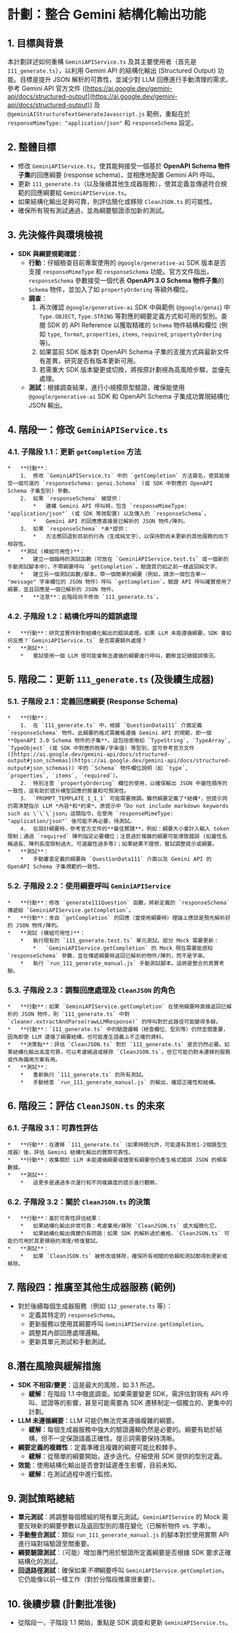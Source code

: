# 計劃：整合 Gemini 結構化輸出功能

## 1. 目標與背景

本計劃詳述如何重構 `GeminiAPIService.ts` 及其主要使用者（首先是 `111_generate.ts`），以利用 Gemini API 的結構化輸出 (Structured Output) 功能。目標是提升 JSON 解析的可靠性，並減少對 LLM 回應進行手動清理的需求。參考 Gemini API 官方文件 ([https://ai.google.dev/gemini-api/docs/structured-output](https://ai.google.dev/gemini-api/docs/structured-output)) 及 `@geminiAIStructureTextGenerateJavascript.js` 範例，重點在於 `responseMimeType: "application/json"` 和 `responseSchema` 設定。

## 2. 整體目標

*   修改 `GeminiAPIService.ts`，使其能夠接受一個基於 **OpenAPI Schema 物件子集**的回應綱要 (response schema)，並相應地配置 Gemini API 呼叫。
*   更新 `111_generate.ts`（以及後續其他生成器服務），使其定義並傳遞符合規範的回應綱要給 `GeminiAPIService.ts`。
*   如果結構化輸出足夠可靠，則評估簡化或移除 `CleanJSON.ts` 的可能性。
*   確保所有現有測試通過，並為綱要驗證添加新的測試。

## 3. 先決條件與環境檢視

*   **SDK 與綱要規範確認**：
    *   **行動**：仔細檢查目前專案使用的 `@google/generative-ai` SDK 版本是否支援 `responseMimeType` 和 `responseSchema` 功能。官方文件指出，`responseSchema` 參數接受一個代表 **OpenAPI 3.0 Schema 物件子集**的 `Schema` 物件，並加入了如 `propertyOrdering` 等額外欄位。
    *   **調查**：
        1.  再次確認 `@google/generative-ai` SDK 中與範例 (`@google/genai`) 中 `Type.OBJECT`, `Type.STRING` 等對應的綱要定義方式和可用的型別。查閱 SDK 的 API Reference 以獲取精確的 `Schema` 物件結構和欄位 (例如 `type`, `format`, `properties`, `items`, `required`, `propertyOrdering` 等)。
        2.  如果當前 SDK 版本對 OpenAPI Schema 子集的支援方式與最新文件有差異，研究是否有版本更新可用。
        3.  若需重大 SDK 版本變更或切換，將按原計劃視為高風險步驟，並優先處理。
    *   **測試**：根據調查結果，進行小規模原型驗證，確保能使用 `@google/generative-ai` SDK 和 OpenAPI Schema 子集成功實現結構化 JSON 輸出。

## 4. 階段一：修改 `GeminiAPIService.ts`

### 4.1. 子階段 1.1：更新 `getCompletion` 方法
    *   **行動**：
        1.  修改 `GeminiAPIService.ts` 中的 `getCompletion` 方法簽名，使其能接受一個可選的 `responseSchema: genai.Schema` (或 SDK 中對應的 OpenAPI Schema 子集型別) 參數。
        2.  如果 `responseSchema` 被提供：
            *   建構 Gemini API 呼叫時，包含 `responseMimeType: "application/json"` (或 SDK 等效配置) 以及傳入的 `responseSchema`。
            *   Gemini API 的回應應直接是已解析的 JSON 物件/陣列。
        3.  如果 `responseSchema` *未*提供：
            *   方法應回退到目前的行為（生成純文字），以保持對尚未更新的其他服務的向下相容性。
    *   **測試 (模組可用性)**：
        *   建立一個臨時的測試函數（可放在 `GeminiAPIService.test.ts` 或一個新的手動測試腳本中），不帶綱要呼叫 `getCompletion`。驗證其仍如之前一樣返回純文字。
        *   建立另一個測試函數/腳本，帶一個簡單的綱要（例如，請求一個包含單一 "message" 字串欄位的 JSON 物件）呼叫 `getCompletion`。驗證 API 呼叫確實使用了綱要，並且回應是一個已解析的 JSON 物件。
        *   **注意**：此階段尚不修改 `111_generate.ts`。

### 4.2. 子階段 1.2：結構化呼叫的錯誤處理
    *   **行動**：研究並實作針對結構化輸出的錯誤處理。如果 LLM 未能遵循綱要，SDK 會如何反應？`GeminiAPIService.ts` 是否需要額外處理？
    *   **測試**：
        *   嘗試使用一個 LLM 很可能會無法遵循的綱要進行呼叫，觀察並記錄錯誤情況。

## 5. 階段二：更新 `111_generate.ts` (及後續生成器)

### 5.1. 子階段 2.1：定義回應綱要 (Response Schema)
    *   **行動**：
        1.  在 `111_generate.ts` 中，根據 `QuestionData111` 介面定義 `responseSchema` 物件。此綱要的格式需嚴格遵循 Gemini API 的規範，即一個 **OpenAPI 3.0 Schema 物件的子集**。這包括使用如 `TypeString`, `TypeArray`, `TypeObject` (或 SDK 中對應的枚舉/字串值) 等型別，並可參考官方文件 ([https://ai.google.dev/gemini-api/docs/structured-output#json_schemas](https://ai.google.dev/gemini-api/docs/structured-output#json_schemas)) 中的 `Schema` 物件欄位說明（如 `type`, `properties`, `items`, `required`）。
        2.  特別注意 `propertyOrdering` 欄位的使用，以確保輸出 JSON 中屬性順序的一致性，這有助於提升模型回應的質量和可預測性。
        3.  `PROMPT_TEMPLATE_1_1_1` 可能需要微調。雖然綱要定義了*結構*，但提示詞仍需清楚指示 LLM *內容*和*約束*。原提示中「Do not include markdown keywords such as \`\`\`json」這類指令，在使用 `responseMimeType: "application/json"` 後可能不再必要，待測試。
        4.  在設計綱要時，參考官方文件的**最佳實踐**，例如：綱要大小會計入輸入 token 限制；通過 `required` 陣列指定必要欄位；注意過於複雜的綱要可能導致錯誤 (如屬性名稱過長、陣列長度限制過大、可選屬性過多等)；如果結果不理想，嘗試調整提示或綱要。
    *   **測試**：
        *   手動審查定義的綱要與 `QuestionData111` 介面以及 Gemini API 的 OpenAPI Schema 子集規範的一致性。

### 5.2. 子階段 2.2：使用綱要呼叫 `GeminiAPIService`
    *   **行動**：修改 `generate111Question` 函數，將新定義的 `responseSchema` 傳遞給 `GeminiAPIService.getCompletion`。
    *   **行動**：來自 `getCompletion` 的回應（當使用綱要時）理論上應該是預先解析好的 JSON 物件/陣列。
    *   **測試 (模組可用性)**：
        *   執行現有的 `111_generate.test.ts` 單元測試。部分 Mock 需要更新：
            *   `GeminiAPIService.getCompletion` 的 Mock 現在需要能感知 `responseSchema` 參數，並在傳遞綱要時返回已解析的物件/陣列，而不是字串。
        *   執行 `run_111_generate_manual.js` 手動測試腳本。這將是整合的真實考驗。

### 5.3. 子階段 2.3：調整回應處理及 `CleanJSON` 的角色
    *   **行動**：如果 `GeminiAPIService.getCompletion` 在使用綱要時直接返回已解析的 JSON 物件，則 `111_generate.ts` 中對 `cleaner.extractAndParse(rawLLMResponse)` 的呼叫對於此路徑可能變得多餘。
    *   **行動**：`111_generate.ts` 中的驗證邏輯（檢查欄位、型別等）仍然至關重要，因為即使 LLM 遵循了綱要結構，也可能產生語義上不正確的資料。
    *   **決策點**：評估 `CleanJSON.ts` 對於 `111_generate.ts` 是否仍然必要。如果結構化輸出高度可靠，可以考慮繞過或移除 `CleanJSON.ts`。但它可能仍對未遷移的服務或作為備用方案有用。
    *   **測試**：
        *   重新執行 `111_generate.ts` 的所有測試。
        *   手動檢查 `run_111_generate_manual.js` 的輸出，確認正確性和結構。

## 6. 階段三：評估 `CleanJSON.ts` 的未來

### 6.1. 子階段 3.1：可靠性評估
    *   **行動**：在遷移 `111_generate.ts`（如果時間允許，可能還有其他1-2個題型生成器）後，評估 Gemini 結構化輸出的實際可靠性。
    *   **行動**：收集關於 LLM 未能遵循綱要或儘管有綱要但仍產生格式錯誤 JSON 的頻率數據。
    *   **測試**：
        *   這更多是通過多次運行和不同複雜度的提示進行觀察。

### 6.2. 子階段 3.2：關於 `CleanJSON.ts` 的決策
    *   **行動**：基於可靠性評估結果：
        *   如果結構化輸出非常可靠：考慮棄用/移除 `CleanJSON.ts` 或大幅簡化它。
        *   如果結構化輸出偶爾仍有問題：如果 SDK 的解析過於嚴格，`CleanJSON.ts` 可能仍可用於其更積極的清理/修復嘗試。
    *   **測試**：
        *   如果 `CleanJSON.ts` 被修改或移除，確保所有相關的依賴和測試都得到更新或移除。

## 7. 階段四：推廣至其他生成器服務 (範例)

*   對於後續每個生成器服務（例如 `112_generate.ts` 等）：
    *   定義其特定的 `responseSchema`。
    *   更新服務以使用其綱要呼叫 `GeminiAPIService.getCompletion`。
    *   調整其內部回應處理邏輯。
    *   更新其單元測試和手動測試。

## 8.潛在風險與緩解措施

*   **SDK 不相容/變更**：這是最大的風險，如 3.1 所述。
    *   **緩解**：在階段 1.1 中徹底調查。如果需要變更 SDK，需評估對現有 API 呼叫、認證等的影響，甚至可能需要為 SDK 遷移制定一個獨立的、更集中的計劃。
*   **LLM 未遵循綱要**：LLM 可能仍無法完美遵循複雜的綱要。
    *   **緩解**：每個生成器服務中強大的驗證邏輯仍然是必要的。綱要有助於結構，但不一定保證語義正確性。提示詞需要保持清晰。
*   **綱要定義的複雜性**：定義準確且複雜的綱要可能比較棘手。
    *   **緩解**：從簡單的綱要開始，逐步迭代。仔細使用 SDK 提供的型別定義。
*   **效能**：使用結構化輸出是否會對延遲產生影響，目前未知。
    *   **緩解**：在測試過程中進行監控。

## 9. 測試策略總結

*   **單元測試**：將調整每個模組的現有單元測試。`GeminiAPIService` 的 Mock 需要反映新的綱要參數以及返回型別的潛在變化（已解析物件 vs. 字串）。
*   **手動整合測試**：類似 `run_111_generate_manual.js` 的腳本對於使用實際 API 進行端對端驗證至關重要。
*   **綱要驗證測試**：（可能）增加專門用於驗證所定義綱要是否根據 SDK 要求正確結構化的測試。
*   **回退路徑測試**：確保如果*不帶*綱要呼叫 `GeminiAPIService.getCompletion`，它仍能像以前一樣工作（對於分階段推廣很重要）。

## 10. 後續步驟 (計劃批准後)

*   從階段一，子階段 1.1 開始，重點是 SDK 調查和更新 `GeminiAPIService.ts`。 